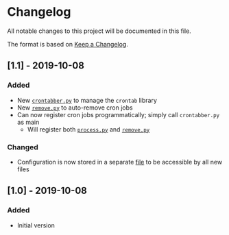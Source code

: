 # Changelog
All notable changes to this project will be documented in this file.

The format is based on [Keep a Changelog](https://keepachangelog.com/en/1.0.0/).

## [1.1] - 2019-10-08
### Added
 - New [`crontabber.py`](crontabber.py) to manage the `crontab` library
 - New [`remove.py`](remove.py) to auto-remove cron jobs
 - Can now register cron jobs programmatically; simply call `crontabber.py` as main
     - Will register both [`process.py`](process.py) and [`remove.py`](remove.py)

### Changed
 - Configuration is now stored in a separate [file](config.py) to be accessible by all new files

## [1.0] - 2019-10-08
### Added
- Initial version

